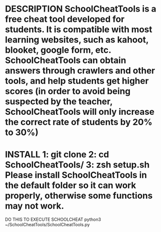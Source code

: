 
DESCRIPTION
SchoolCheatTools is a free cheat tool developed for students. It is compatible with most learning websites, such as kahoot, blooket, google form, etc. SchoolCheatTools can obtain answers through crawlers and other tools, and help students get higher scores (in order to avoid being suspected by the teacher, SchoolCheatTools will only increase the correct rate of students by 20% to 30%)
=======================================================================================================
INSTALL
1: git clone
2: cd SchoolCheatTools/
3: zsh setup.sh
Please install SchoolCheatTools in the default folder so it can work properly, otherwise some functions may not work.
=======================================================================================================
DO THIS TO EXECUTE SCHOOLCHEAT
python3 ~/SchoolCheatTools/SchoolCheatTools.py
